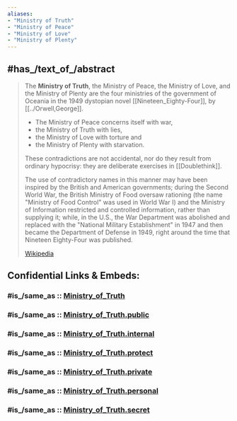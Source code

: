 ```yaml
---
aliases:
- "Ministry of Truth"
- "Ministry of Peace"
- "Ministry of Love"
- "Ministry of Plenty"
---
```


## #has_/text_of_/abstract 

> The **Ministry of Truth**, the Ministry of Peace, the Ministry of Love, and the Ministry of Plenty 
> are the four ministries of the government of Oceania 
> in the 1949 dystopian novel [[Nineteen_Eighty-Four]], by [[../Orwell,George]].
>
> - The Ministry of Peace concerns itself with war, 
> - the Ministry of Truth with lies, 
> - the Ministry of Love with torture and 
> - the Ministry of Plenty with starvation. 
> 
> These contradictions are not accidental, nor do they result from ordinary hypocrisy: 
> they are deliberate exercises in [[Doublethink]].
>
> The use of contradictory names in this manner 
> may have been inspired by the British and American governments; during the Second World War, 
> the British Ministry of Food oversaw rationing (the name "Ministry of Food Control" was used in World War I) 
> and the Ministry of Information restricted and controlled information, rather than supplying it; 
> while, in the U.S., the War Department was abolished 
> and replaced with the "National Military Establishment" in 1947 
> and then became the Department of Defense in 1949, 
> right around the time that Nineteen Eighty-Four was published.
>
> [Wikipedia](https://en.wikipedia.org/wiki/Ministries%20in%20Nineteen%20Eighty-Four)


## Confidential Links & Embeds: 

### #is_/same_as :: [Ministry_of_Truth](/_Standards/Society/Communication/Media/Book/Author/Orwell,George/Ministry_of_Truth.md) 

### #is_/same_as :: [Ministry_of_Truth.public](/_public/Society/Communication/Media/Book/Author/Orwell,George/Ministry_of_Truth.public.md) 

### #is_/same_as :: [Ministry_of_Truth.internal](/_internal/Society/Communication/Media/Book/Author/Orwell,George/Ministry_of_Truth.internal.md) 

### #is_/same_as :: [Ministry_of_Truth.protect](/_protect/Society/Communication/Media/Book/Author/Orwell,George/Ministry_of_Truth.protect.md) 

### #is_/same_as :: [Ministry_of_Truth.private](/_private/Society/Communication/Media/Book/Author/Orwell,George/Ministry_of_Truth.private.md) 

### #is_/same_as :: [Ministry_of_Truth.personal](/_personal/Society/Communication/Media/Book/Author/Orwell,George/Ministry_of_Truth.personal.md) 

### #is_/same_as :: [Ministry_of_Truth.secret](/_secret/Society/Communication/Media/Book/Author/Orwell,George/Ministry_of_Truth.secret.md)

